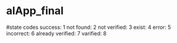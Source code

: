 # alApp_final

#state codes
  success: 1
  not found: 2
  not verified: 3
  exist: 4
  error: 5
  incorrect: 6
  already verified: 7
  varified: 8

